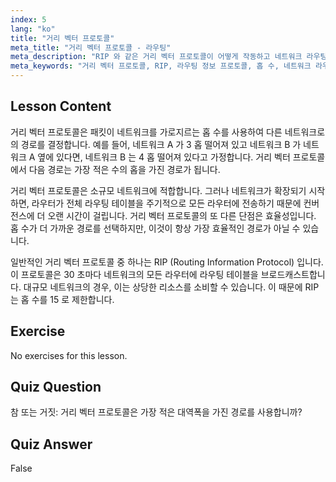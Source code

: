 ```yaml
---
index: 5
lang: "ko"
title: "거리 벡터 프로토콜"
meta_title: "거리 벡터 프로토콜 - 라우팅"
meta_description: "RIP 와 같은 거리 벡터 프로토콜이 어떻게 작동하고 네트워크 라우팅에 대한 한계는 무엇인지 알아보세요. 홉 수와 네트워크 효율성을 이해합니다."
meta_keywords: "거리 벡터 프로토콜, RIP, 라우팅 정보 프로토콜, 홉 수, 네트워크 라우팅, Linux 네트워킹, 초보자 가이드, 튜토리얼"
---
```


## Lesson Content

거리 벡터 프로토콜은 패킷이 네트워크를 가로지르는 홉 수를 사용하여 다른 네트워크로의 경로를 결정합니다. 예를 들어, 네트워크 A 가 3 홉 떨어져 있고 네트워크 B 가 네트워크 A 옆에 있다면, 네트워크 B 는 4 홉 떨어져 있다고 가정합니다. 거리 벡터 프로토콜에서 다음 경로는 가장 적은 수의 홉을 가진 경로가 됩니다.

거리 벡터 프로토콜은 소규모 네트워크에 적합합니다. 그러나 네트워크가 확장되기 시작하면, 라우터가 전체 라우팅 테이블을 주기적으로 모든 라우터에 전송하기 때문에 컨버전스에 더 오랜 시간이 걸립니다. 거리 벡터 프로토콜의 또 다른 단점은 효율성입니다. 홉 수가 더 가까운 경로를 선택하지만, 이것이 항상 가장 효율적인 경로가 아닐 수 있습니다.

일반적인 거리 벡터 프로토콜 중 하나는 RIP (Routing Information Protocol) 입니다. 이 프로토콜은 30 초마다 네트워크의 모든 라우터에 라우팅 테이블을 브로드캐스트합니다. 대규모 네트워크의 경우, 이는 상당한 리소스를 소비할 수 있습니다. 이 때문에 RIP 는 홉 수를 15 로 제한합니다.

## Exercise

No exercises for this lesson.

## Quiz Question

참 또는 거짓: 거리 벡터 프로토콜은 가장 적은 대역폭을 가진 경로를 사용합니까?

## Quiz Answer

False
